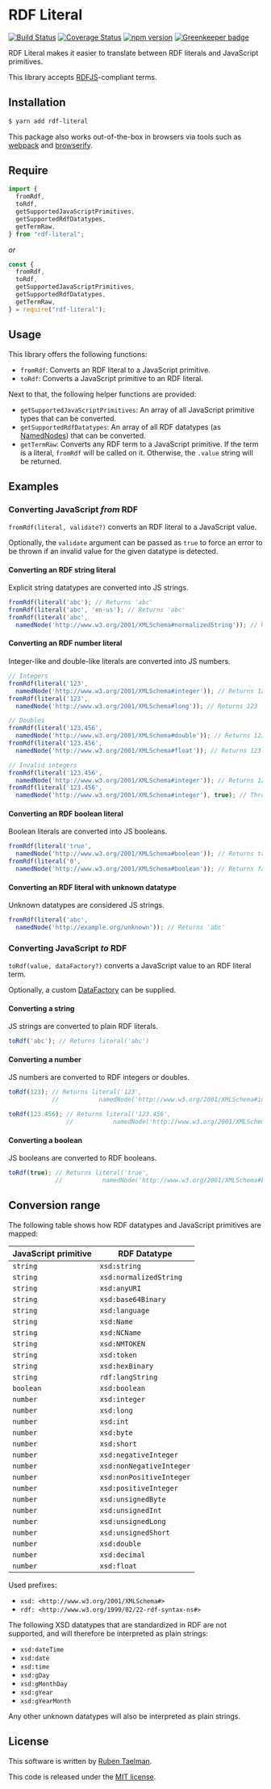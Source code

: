 # RDF Literal

[![Build Status](https://travis-ci.org/rubensworks/rdf-literal.js.svg?branch=master)](https://travis-ci.org/rubensworks/rdf-literal.js)
[![Coverage Status](https://coveralls.io/repos/github/rubensworks/rdf-literal.js/badge.svg?branch=master)](https://coveralls.io/github/rubensworks/rdf-literal.js?branch=master)
[![npm version](https://badge.fury.io/js/rdf-literal.svg)](https://www.npmjs.com/package/rdf-literal) [![Greenkeeper badge](https://badges.greenkeeper.io/rubensworks/rdf-literal.js.svg)](https://greenkeeper.io/)

RDF Literal makes it easier to translate between RDF literals and JavaScript primitives.

This library accepts [RDFJS](http://rdf.js.org/)-compliant terms.

## Installation

```bash
$ yarn add rdf-literal
```

This package also works out-of-the-box in browsers via tools such as [webpack](https://webpack.js.org/) and [browserify](http://browserify.org/).

## Require

```javascript
import {
  fromRdf,
  toRdf,
  getSupportedJavaScriptPrimitives,
  getSupportedRdfDatatypes,
  getTermRaw,
} from "rdf-literal";
```

_or_

```javascript
const {
  fromRdf,
  toRdf,
  getSupportedJavaScriptPrimitives,
  getSupportedRdfDatatypes,
  getTermRaw,
} = require("rdf-literal");
```

## Usage

This library offers the following functions:

* `fromRdf`: Converts an RDF literal to a JavaScript primitive.
* `toRdf`: Converts a JavaScript primitive to an RDF literal.

Next to that, the following helper functions are provided:

* `getSupportedJavaScriptPrimitives`: An array of all JavaScript primitive types that can be converted.
* `getSupportedRdfDatatypes`: An array of all RDF datatypes (as [NamedNodes](http://rdf.js.org/data-model-spec/#namednode-interface)) that can be converted.
* `getTermRaw`: Converts any RDF term to a JavaScript primitive. If the term is a literal, `fromRdf` will be called on it. Otherwise, the `.value` string will be returned.

## Examples

### Converting JavaScript _from_ RDF

`fromRdf(literal, validate?)` converts an RDF literal to a JavaScript value.

Optionally, the `validate` argument can be passed as `true`
to force an error to be thrown if an invalid value for the given datatype is detected.

#### Converting an RDF string literal

Explicit string datatypes are converted into JS strings.

```javascript
fromRdf(literal('abc'); // Returns 'abc'
fromRdf(literal('abc', 'en-us'); // Returns 'abc'
fromRdf(literal('abc',
  namedNode('http://www.w3.org/2001/XMLSchema#normalizedString')); // Returns 'abc'
```

#### Converting an RDF number literal

Integer-like and double-like literals are converted into JS numbers.

```javascript
// Integers
fromRdf(literal('123',
  namedNode('http://www.w3.org/2001/XMLSchema#integer')); // Returns 123
fromRdf(literal('123',
  namedNode('http://www.w3.org/2001/XMLSchema#long')); // Returns 123

// Doubles
fromRdf(literal('123.456',
  namedNode('http://www.w3.org/2001/XMLSchema#double')); // Returns 123.456
fromRdf(literal('123.456',
  namedNode('http://www.w3.org/2001/XMLSchema#float')); // Returns 123.456

// Invalid integers
fromRdf(literal('123.456',
  namedNode('http://www.w3.org/2001/XMLSchema#integer')); // Returns 123
fromRdf(literal('123.456',
  namedNode('http://www.w3.org/2001/XMLSchema#integer'), true); // Throws error
```

#### Converting an RDF boolean literal

Boolean literals are converted into JS booleans.

```javascript
fromRdf(literal('true',
  namedNode('http://www.w3.org/2001/XMLSchema#boolean')); // Returns true
fromRdf(literal('0',
  namedNode('http://www.w3.org/2001/XMLSchema#boolean')); // Returns false
```

#### Converting an RDF literal with unknown datatype

Unknown datatypes are considered JS strings.

```javascript
fromRdf(literal('abc',
  namedNode('http://example.org/unknown')); // Returns 'abc'
```

### Converting JavaScript _to_ RDF

`toRdf(value, dataFactory?)` converts a JavaScript value to an RDF literal term.

Optionally, a custom [DataFactory](http://rdf.js.org/data-model-spec/#datafactory-interface) can be supplied.

#### Converting a string

JS strings are converted to plain RDF literals.

```javascript
toRdf('abc'); // Returns literal('abc')
```

#### Converting a number

JS numbers are converted to RDF integers or doubles.

```javascript
toRdf(123); // Returns literal('123',
            //           namedNode('http://www.w3.org/2001/XMLSchema#integer')

toRdf(123.456); // Returns literal('123.456',
                //           namedNode('http://www.w3.org/2001/XMLSchema#double')
```

#### Converting a boolean

JS booleans are converted to RDF booleans.

```javascript
toRdf(true); // Returns literal('true',
             //           namedNode('http://www.w3.org/2001/XMLSchema#boolean')
```

## Conversion range

The following table shows how RDF datatypes and JavaScript primitives are mapped:

| JavaScript primitive | RDF Datatype           |
| -------------------- | ---------------------- |
| `string`             | `xsd:string`           |
| `string`             | `xsd:normalizedString` |
| `string`             | `xsd:anyURI` |
| `string`             | `xsd:base64Binary` |
| `string`             | `xsd:language` |
| `string`             | `xsd:Name` |
| `string`             | `xsd:NCName` |
| `string`             | `xsd:NMTOKEN` |
| `string`             | `xsd:token` |
| `string`             | `xsd:hexBinary` |
| `string`             | `rdf:langString` |
| `boolean`            | `xsd:boolean` |
| `number`             | `xsd:integer` |
| `number`             | `xsd:long` |
| `number`             | `xsd:int` |
| `number`             | `xsd:byte` |
| `number`             | `xsd:short` |
| `number`             | `xsd:negativeInteger` |
| `number`             | `xsd:nonNegativeInteger` |
| `number`             | `xsd:nonPositiveInteger` |
| `number`             | `xsd:positiveInteger` |
| `number`             | `xsd:unsignedByte` |
| `number`             | `xsd:unsignedInt` |
| `number`             | `xsd:unsignedLong` |
| `number`             | `xsd:unsignedShort` |
| `number`             | `xsd:double` |
| `number`             | `xsd:decimal` |
| `number`             | `xsd:float` |

Used prefixes:

* `xsd: <http://www.w3.org/2001/XMLSchema#>`
* `rdf: <http://www.w3.org/1999/02/22-rdf-syntax-ns#>`

The following XSD datatypes that are standardized in RDF are not supported,
and will therefore be interpreted as plain strings:

* `xsd:dateTime`
* `xsd:date`
* `xsd:time`
* `xsd:gDay`
* `xsd:gMonthDay`
* `xsd:gYear`
* `xsd:gYearMonth`

Any other unknown datatypes will also be interpreted as plain strings.

## License
This software is written by [Ruben Taelman](http://rubensworks.net/).

This code is released under the [MIT license](http://opensource.org/licenses/MIT).
